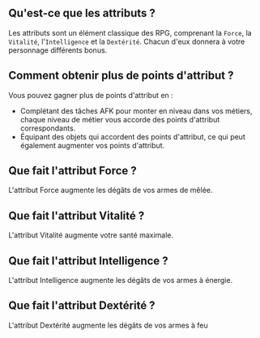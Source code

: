 ## Qu'est-ce que les attributs ?

Les attributs sont un élément classique des RPG, comprenant la `Force`, la `Vitalité`, l'`Intelligence` et la `Dextérité`. Chacun d'eux donnera à votre personnage différents bonus.

## Comment obtenir plus de points d'attribut ?

Vous pouvez gagner plus de points d'attribut en :

- Complétant des tâches AFK pour monter en niveau dans vos métiers, chaque niveau de métier vous accorde des points d'attribut correspondants.
- Équipant des objets qui accordent des points d'attribut, ce qui peut également augmenter vos points d'attribut.

## Que fait l'attribut Force ?

L'attribut Force augmente les dégâts de vos armes de mêlée.

## Que fait l'attribut Vitalité ?

L'attribut Vitalité augmente votre santé maximale.

## Que fait l'attribut Intelligence ?

L'attribut Intelligence augmente les dégâts de vos armes à énergie.

## Que fait l'attribut Dextérité ?

L'attribut Dextérité augmente les dégâts de vos armes à feu
